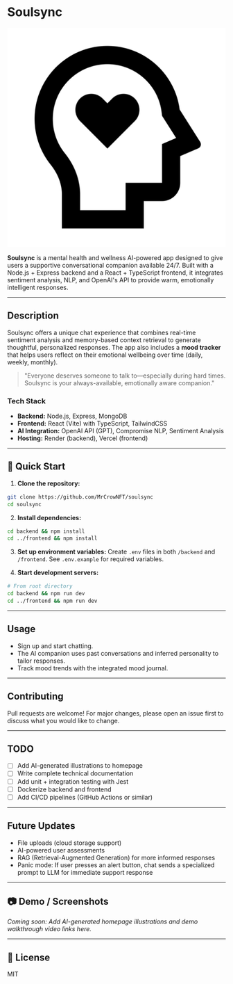 # Soulsync

![SoulSync Logo](frontend/public/mental-health-icon.svg)

**Soulsync** is a mental health and wellness AI-powered app designed to give users a supportive conversational companion available 24/7. Built with a Node.js + Express backend and a React + TypeScript frontend, it integrates sentiment analysis, NLP, and OpenAI's API to provide warm, emotionally intelligent responses.

---

## Description

Soulsync offers a unique chat experience that combines real-time sentiment analysis and memory-based context retrieval to generate thoughtful, personalized responses. The app also includes a **mood tracker** that helps users reflect on their emotional wellbeing over time (daily, weekly, monthly).

> "Everyone deserves someone to talk to—especially during hard times. Soulsync is your always-available, emotionally aware companion."

### Tech Stack

- **Backend:** Node.js, Express, MongoDB
- **Frontend:** React (Vite) with TypeScript, TailwindCSS
- **AI Integration:** OpenAI API (GPT), Compromise NLP, Sentiment Analysis
- **Hosting:** Render (backend), Vercel (frontend)

---

## 🚀 Quick Start

1. **Clone the repository:**

```bash
git clone https://github.com/MrCrowNFT/soulsync
cd soulsync
```

2. **Install dependencies:**

```bash
cd backend && npm install
cd ../frontend && npm install
```

3. **Set up environment variables:**
   Create `.env` files in both `/backend` and `/frontend`. See `.env.example` for required variables.

4. **Start development servers:**

```bash
# From root directory
cd backend && npm run dev
cd ../frontend && npm run dev
```

---

## Usage

- Sign up and start chatting.
- The AI companion uses past conversations and inferred personality to tailor responses.
- Track mood trends with the integrated mood journal.

---

## Contributing

Pull requests are welcome! For major changes, please open an issue first to discuss what you would like to change.

---

## TODO

- [ ] Add AI-generated illustrations to homepage
- [ ] Write complete technical documentation
- [ ] Add unit + integration testing with Jest
- [ ] Dockerize backend and frontend
- [ ] Add CI/CD pipelines (GitHub Actions or similar)

---

## Future Updates

- File uploads (cloud storage support)
- AI-powered user assessments
- RAG (Retrieval-Augmented Generation) for more informed responses
- Panic mode: If user presses an alert button, chat sends a specialized prompt to LLM for immediate support response

---

## 📷 Demo / Screenshots

_Coming soon: Add AI-generated homepage illustrations and demo walkthrough video links here._

---

## 📄 License

MIT
